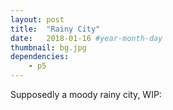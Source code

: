 ```yaml
---
layout: post
title:  "Rainy City"
date:   2018-01-16 #year-month-day
thumbnail: bg.jpg
dependencies:
    - p5
---
```


Supposedly a moody rainy city, WIP:
<div id="sketch-holder" style="height: 400px">
  <script type="text/javascript" src="sketch/drop.js"></script>
  <script type="text/javascript" src="sketch/sketch.js"></script>
</div>
